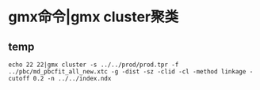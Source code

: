 # gmx命令|gmx cluster聚类

## temp
```shell
echo 22 22|gmx cluster -s ../../prod/prod.tpr -f ../pbc/md_pbcfit_all_new.xtc -g -dist -sz -clid -cl -method linkage -cutoff 0.2 -n ../../index.ndx
```